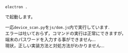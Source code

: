 ```
electron .
```

で起動します。

一応`device_scan.py`を`js/dom.js`内で実行しています.  
エラーは吐いておらず，コマンドの実行は正常にできますが，  
端末のパスワードを入力する事ができません…  
現状，正しい実装方法と対処方法がわかりません…  
